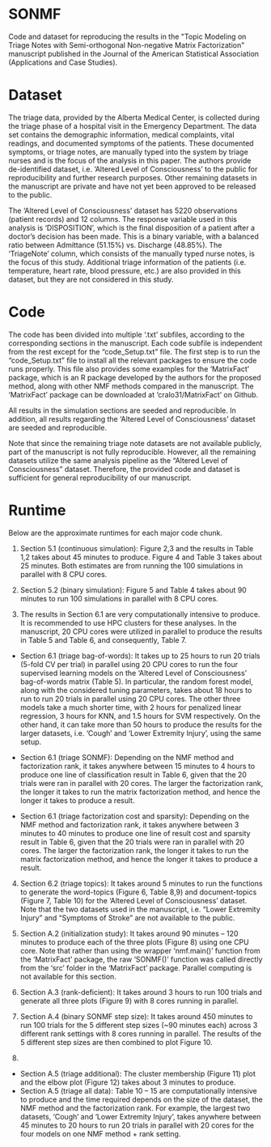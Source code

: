 # SONMF
Code and dataset for reproducing the results in the "Topic Modeling on Triage Notes with Semi-orthogonal Non-negative Matrix Factorization" manuscript published in the Journal of the American Statistical Association (Applications and Case Studies).

# Dataset 
The triage data, provided by the Alberta Medical Center, is collected during the triage phase of a hospital visit in the Emergency Department. The data set contains the demographic information, medical complaints, vital readings, and documented symptoms of the patients. These documented symptoms, or triage notes, are manually typed into the system by triage nurses and is the focus of the analysis in this paper. The authors provide de-identified dataset, i.e. ‘Altered Level of Consciousness’ to the public for reproducibility and further research purposes. Other remaining datasets in the manuscript are private and have not yet been approved to be released to the public.

The ‘Altered Level of Consciousness’ dataset has 5220 observations (patient records) and 12 columns. The response variable used in this analysis is ‘DISPOSITION’, which is the final disposition of a patient after a doctor’s decision has been made. This is a binary variable, with a balanced ratio between Admittance (51.15%) vs. Discharge (48.85%). The ‘TriageNote’ column, which consists of the manually typed nurse notes, is the focus of this study. Additional triage information of the patients (i.e. temperature, heart rate, blood pressure, etc.) are also provided in this dataset, but they are not considered in this study. 

# Code 
The code has been divided into multiple ‘.txt’ subfiles, according to the corresponding sections in the manuscript. Each code subfile is independent from the rest except for the “code_Setup.txt” file. The first step is to run the “code_Setup.txt” file to install all the relevant packages to ensure the code runs properly. This file also provides some examples for the ‘MatrixFact’ package, which is an R package developed by the authors for the proposed method, along with other NMF methods compared in the manuscript. The ‘MatrixFact’ package can be downloaded at ‘cralo31/MatrixFact’ on Github.

All results in the simulation sections are seeded and reproducible. In addition, all results regarding the ‘Altered Level of Consciousness’ dataset are seeded and reproducible. 

Note that since the remaining triage note datasets are not available publicly, part of the manuscript is not fully reproducible. However, all the remaining datasets utilize the same analysis pipeline as the “Altered Level of Consciousness” dataset. Therefore, the provided code and dataset is sufficient for general reproducibility of our manuscript.

# Runtime
Below are the approximate runtimes for each major code chunk.

1.	Section 5.1 (continuous simulation): Figure 2,3 and the results in Table 1,2 takes about 45 minutes to produce. Figure 4 and Table 3 takes about 25 minutes. Both estimates are from running the 100 simulations in parallel with 8 CPU cores.

2.	Section 5.2 (binary simulation): Figure 5 and Table 4 takes about 90 minutes to run 100 simulations in parallel with 8 CPU cores.

3.	The results in Section 6.1 are very computationally intensive to produce. It is recommended to use HPC clusters for these analyses. In the manuscript, 20 CPU cores were utilized in parallel to produce the results in Table 5 and Table 6, and consequently, Table 7.

- Section 6.1 (triage bag-of-words): It takes up to 25 hours to run 20 trials (5-fold CV per trial) in parallel using 20 CPU cores to run the four supervised learning models on the ‘Altered Level of Consciousness’ bag-of-words matrix (Table 5). In particular, the random forest model, along with the considered tuning parameters, takes about 18 hours to run to run 20 trials in parallel using 20 CPU cores. The other three models take a much shorter time, with 2 hours for penalized linear regression, 3 hours for KNN, and 1.5 hours for SVM respectively. On the other hand, it can take more than 50 hours to produce the results for the larger datasets, i.e. ‘Cough’ and ‘Lower Extremity Injury’, using the same setup.

- Section 6.1 (triage SONMF): Depending on the NMF method and factorization rank, it takes anywhere between 15 minutes to 4 hours to produce one line of classification result in Table 6, given that the 20 trials were ran in parallel with 20 cores. The larger the factorization rank, the longer it takes to run the matrix factorization method, and hence the longer it takes to produce a result.  

- Section 6.1 (triage factorization cost and sparsity): Depending on the NMF method and factorization rank, it takes anywhere between 3 minutes to 40 minutes to produce one line of result cost and sparsity result in Table 6, given that the 20 trials were ran in parallel with 20 cores. The larger the factorization rank, the longer it takes to run the matrix factorization method, and hence the longer it takes to produce a result.  

4.	Section 6.2 (triage topics): It takes around 5 minutes to run the functions to generate the word-topics (Figure 6, Table 8,9) and document-topics (Figure 7, Table 10) for the ‘Altered Level of Consciousness’ dataset. Note that the two datasets used in the manuscript, i.e. “Lower Extremity Injury” and “Symptoms of Stroke” are not available to the public.

5.	Section A.2 (initialization study): It takes around 90 minutes – 120 minutes to produce each of the three plots (Figure 8) using one CPU core. Note that rather than using the wrapper ‘nmf.main()’ function from the ‘MatrixFact’ package, the raw ‘SONMF()’ function was called directly from the ‘src’ folder in the ‘MatrixFact’ package. Parallel computing is not available for this section.

6.	Section A.3 (rank-deficient): It takes around 3 hours to run 100 trials and generate all three plots (Figure 9) with 8 cores running in parallel.

7.	Section A.4 (binary SONMF step size): It takes around 450 minutes to run 100 trials for the 5 different step sizes (~90 minutes each) across 3 different rank settings with 8 cores running in parallel. The results of the 5 different step sizes are then combined to plot Figure 10.

8.	
- Section A.5 (triage additional): The cluster membership (Figure 11) plot and the elbow plot (Figure 12) takes about 3 minutes to produce.
- Section A.5 (triage all data): Table 10 – 15 are computationally intensive to produce and the time required depends on the size of the dataset, the NMF method and the factorization rank. For example, the largest two datasets, ‘Cough’ and ‘Lower Extremity Injury’, takes anywhere between 45 minutes to 20 hours to run 20 trials in parallel with 20 cores for the four models on one NMF method + rank setting. 
